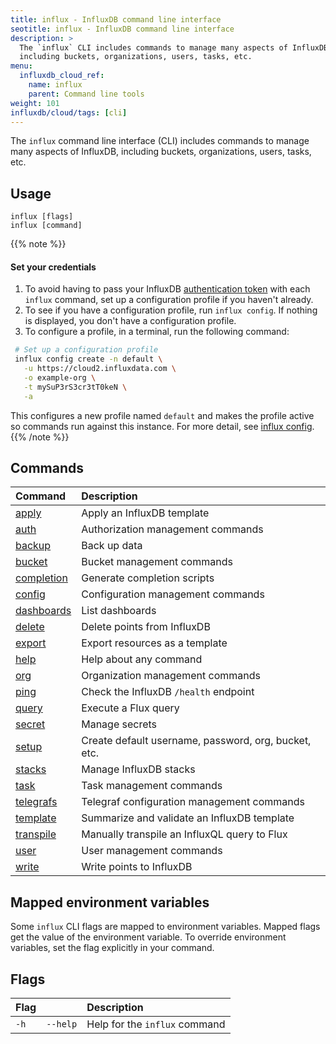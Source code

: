 ```yaml
---
title: influx - InfluxDB command line interface
seotitle: influx - InfluxDB command line interface
description: >
  The `influx` CLI includes commands to manage many aspects of InfluxDB,
  including buckets, organizations, users, tasks, etc.
menu:
  influxdb_cloud_ref:
    name: influx
    parent: Command line tools
weight: 101
influxdb/cloud/tags: [cli]
---
```


The `influx` command line interface (CLI) includes commands to manage many aspects of InfluxDB,
including buckets, organizations, users, tasks, etc.

## Usage

```
influx [flags]
influx [command]
```

{{% note %}}
#### Set your credentials

1. To avoid having to pass your InfluxDB [authentication token](/influxdb/cloud/security/tokens/view-tokens/) with each `influx` command, set up a configuration profile if you haven't already.
2. To see if you have a configuration profile, run `influx config`. If nothing is displayed, you don't have a configuration profile.
3. To configure a profile, in a terminal, run the following command:

  ```sh
   # Set up a configuration profile
   influx config create -n default \
     -u https://cloud2.influxdata.com \
     -o example-org \
     -t mySuP3rS3cr3tT0keN \
     -a
  ```

   This configures a new profile named `default` and makes the profile active so commands run against this instance.
   For more detail, see [influx config](/influxdb/cloud/reference/cli/influx/config/).
{{% /note %}}

## Commands

| Command                                                      | Description                                          |
|:-------                                                      |:-----------                                          |
| [apply](/influxdb/cloud/reference/cli/influx/apply)           | Apply an InfluxDB template                           |
| [auth](/influxdb/cloud/reference/cli/influx/auth)             | Authorization management commands                    |
| [backup](/influxdb/cloud/reference/cli/influx/backup)         | Back up data                                         |
| [bucket](/influxdb/cloud/reference/cli/influx/bucket)         | Bucket management commands                           |
| [completion](/influxdb/cloud/reference/cli/influx/completion) | Generate completion scripts                          |
| [config](/influxdb/cloud/reference/cli/influx/config)         | Configuration management commands                    |
| [dashboards](/influxdb/cloud/reference/cli/influx/dashboards) | List dashboards                                      |
| [delete](/influxdb/cloud/reference/cli/influx/delete)         | Delete points from InfluxDB                          |
| [export](/influxdb/cloud/reference/cli/influx/export)         | Export resources as a template                       |
| [help](/influxdb/cloud/reference/cli/influx/help)             | Help about any command                               |
| [org](/influxdb/cloud/reference/cli/influx/org)               | Organization management commands                     |
| [ping](/influxdb/cloud/reference/cli/influx/ping)             | Check the InfluxDB `/health` endpoint                |
| [query](/influxdb/cloud/reference/cli/influx/query)           | Execute a Flux query                                 |
| [secret](/influxdb/cloud/reference/cli/influx/secret)         | Manage secrets                                       |
| [setup](/influxdb/cloud/reference/cli/influx/setup)           | Create default username, password, org, bucket, etc. |
| [stacks](/influxdb/cloud/reference/cli/influx/stacks)         | Manage InfluxDB stacks                               |
| [task](/influxdb/cloud/reference/cli/influx/task)             | Task management commands                             |
| [telegrafs](/influxdb/cloud/reference/cli/influx/telegrafs)   | Telegraf configuration management commands           |
| [template](/influxdb/cloud/reference/cli/influx/template)     | Summarize and validate an InfluxDB template          |
| [transpile](/influxdb/cloud/reference/cli/influx/transpile)   | Manually transpile an InfluxQL query to Flux         |
| [user](/influxdb/cloud/reference/cli/influx/user)             | User management commands                             |
| [write](/influxdb/cloud/reference/cli/influx/write)           | Write points to InfluxDB                             |

## Mapped environment variables

Some `influx` CLI flags are mapped to environment variables.
Mapped flags get the value of the environment variable.
To override environment variables, set the flag explicitly in your command.

## Flags

| Flag |          | Description                   |
|:---- |:---      |:-----------                   |
| `-h` | `--help` | Help for the `influx` command |

